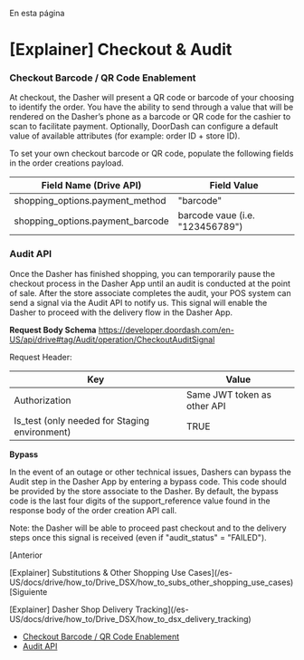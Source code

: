 En esta página

# [Explainer] Checkout & Audit

### Checkout Barcode / QR Code Enablement[​](#checkout-barcode--qr-code-enablement "Enlace directo al encabezado")

At checkout, the Dasher will present a QR code or barcode of your choosing to identify the order. You have the ability to send through a value that will be rendered on the Dasher’s phone as a barcode or QR code for the cashier to scan to facilitate payment. Optionally, DoorDash can configure a default value of available attributes (for example: order ID + store ID).

To set your own checkout barcode or QR code, populate the following fields in the order creations payload.

| Field Name (Drive API) | Field Value |
| --- | --- |
| shopping\_options.payment\_method | "barcode" |
| shopping\_options.payment\_barcode | barcode vaue (i.e. "123456789") |

### Audit API[​](#audit-api "Enlace directo al encabezado")

Once the Dasher has finished shopping, you can temporarily pause the checkout process in the Dasher App until an audit is conducted at the point of sale. After the store associate completes the audit, your POS system can send a signal via the Audit API to notify us. This signal will enable the Dasher to proceed with the delivery flow in the Dasher App.

**Request Body Schema**
<https://developer.doordash.com/en-US/api/drive#tag/Audit/operation/CheckoutAuditSignal>

Request Header:

| Key | Value |
| --- | --- |
| Authorization | Same JWT token as other API |
| Is\_test (only needed for Staging environment) | TRUE |

**Bypass**

In the event of an outage or other technical issues, Dashers can bypass the Audit step in the Dasher App by entering a bypass code. This code should be provided by the store associate to the Dasher. By default, the bypass code is the last four digits of the support\_reference value found in the response body of the order creation API call.

Note: the Dasher will be able to proceed past checkout and to the delivery steps once this signal is received (even if "audit\_status" = "FAILED").

[Anterior

[Explainer] Substitutions & Other Shopping Use Cases](/es-US/docs/drive/how_to/Drive_DSX/how_to_subs_other_shopping_use_cases)[Siguiente

[Explainer] Dasher Shop Delivery Tracking](/es-US/docs/drive/how_to/Drive_DSX/how_to_dsx_delivery_tracking)

* [Checkout Barcode / QR Code Enablement](#checkout-barcode--qr-code-enablement)
* [Audit API](#audit-api)